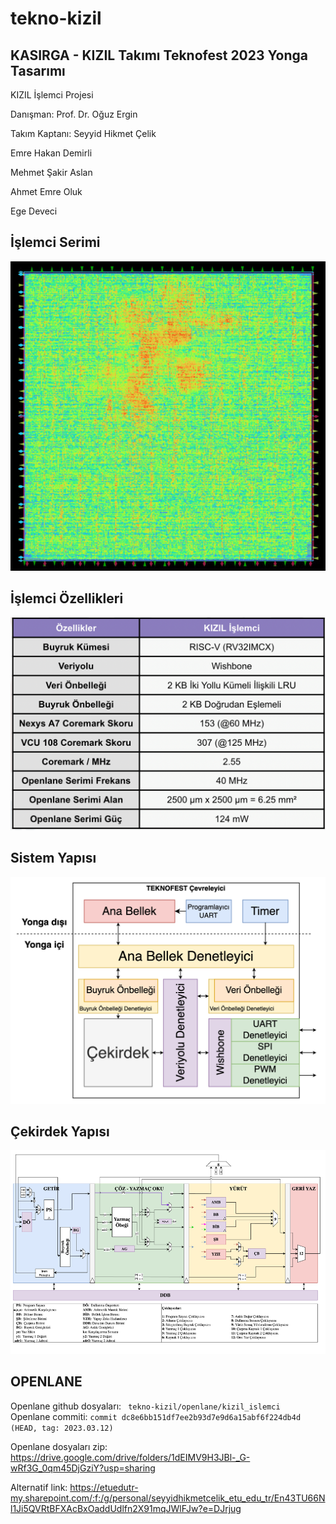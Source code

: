 # tekno-kizil

## KASIRGA - KIZIL Takımı Teknofest 2023 Yonga Tasarımı

KIZIL İşlemci Projesi

Danışman: Prof. Dr. Oğuz Ergin

Takım Kaptanı: Seyyid Hikmet Çelik

Emre Hakan Demirli

Mehmet Şakir Aslan

Ahmet Emre Oluk

Ege Deveci

## İşlemci Serimi

<p align="center"> <img src="./dokumanlar/islemci_serimi.png"> </p>

## İşlemci Özellikleri

<p align="center"> <img src="./dokumanlar/islemci_ozellikleri_tablo.png"> </p>

## Sistem Yapısı

<p align="center"> <img src="./dokumanlar/sistem_yapisi_dtr.png"> </p>


## Çekirdek Yapısı

<p align="center"> <img src="./dokumanlar/cekirdek_yapisi_dtr.png"> </p>


## OPENLANE
Openlane github dosyaları: ``` tekno-kizil/openlane/kizil_islemci```<br>
Openlane commiti: ```commit dc8e6bb151df7ee2b93d7e9d6a15abf6f224db4d (HEAD, tag: 2023.03.12)```


Openlane dosyaları zip: 
https://drive.google.com/drive/folders/1dEIMV9H3JBl-_G-wRf3G_0qm45DjGziY?usp=sharing

Alternatif link:
https://etuedutr-my.sharepoint.com/:f:/g/personal/seyyidhikmetcelik_etu_edu_tr/En43TU66Nl1Ji5QVRtBFXAcBxOaddUdlfn2X91mqJWlFJw?e=DJrjug
<br>

